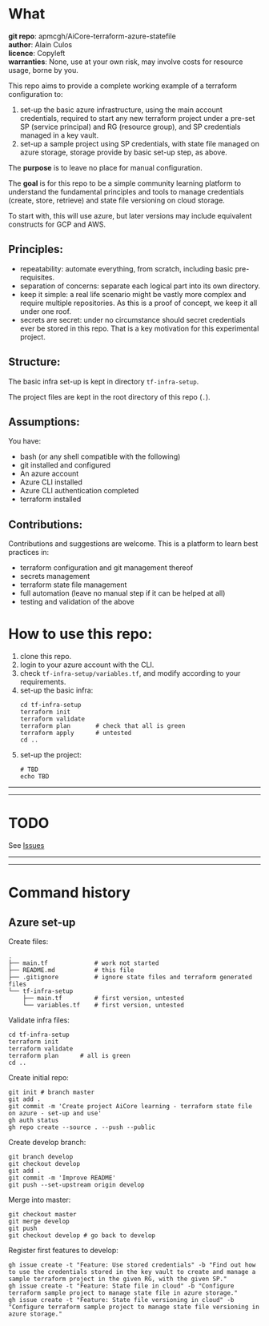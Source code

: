 # What

**git repo**: apmcgh/AiCore-terraform-azure-statefile   
**author**: Alain Culos   
**licence**: Copyleft   
**warranties**: None, use at your own risk, may involve costs for resource usage, borne by you.   

This repo aims to provide a complete working example of a terraform configuration to:
1. set-up the basic azure infrastructure, using the main account credentials,
   required to start any new terraform project under a pre-set SP (service principal)
   and RG (resource group), and SP credentials managed in a key vault.
1. set-up a sample project using SP credentials, with state file managed on azure storage,
   storage provide by basic set-up step, as above.

The **purpose** is to leave no place for manual configuration.

The **goal** is for this repo to be a simple community learning platform to understand the
fundamental principles and tools to manage credentials (create, store, retrieve) and
state file versioning on cloud storage.

To start with, this will use azure, but later versions may include equivalent constructs for
GCP and AWS.


## Principles:

+ repeatability: automate everything, from scratch, including basic pre-requisites.
+ separation of concerns: separate each logical part into its own directory.
+ keep it simple: a real life scenario might be vastly more complex and require
  multiple repositories. As this is a proof of concept, we keep it all under
  one roof.
+ secrets are secret: under no circumstance should secret credentials ever be stored
  in this repo. That is a key motivation for this experimental project.


## Structure:

The basic infra set-up is kept in directory `tf-infra-setup`.

The project files are kept in the root directory of this repo (`.`).


## Assumptions:

You have:
+ bash (or any shell compatible with the following)
+ git installed and configured
+ An azure account
+ Azure CLI installed
+ Azure CLI authentication completed
+ terraform installed


## Contributions:

Contributions and suggestions are welcome. This is a platform to learn best practices in:
+ terraform configuration and git management thereof
+ secrets management
+ terraform state file management
+ full automation (leave no manual step if it can be helped at all)
+ testing and validation of the above


# How to use this repo:

1. clone this repo.
1. login to your azure account with the CLI.
1. check `tf-infra-setup/variables.tf`, and modify according to your requirements.
1. set-up the basic infra:
   ```
   cd tf-infra-setup
   terraform init
   terraform validate
   terraform plan       # check that all is green
   terraform apply      # untested
   cd ..
   ```
1. set-up the project:
   ```
   # TBD
   echo TBD
   ```

---
---

# TODO

See [Issues](https://github.com/apmcgh/AiCore-terraform-azure-statefile/issues)


---
---

# Command history

## Azure set-up

Create files:
```
.
├── main.tf             # work not started
├── README.md           # this file
├── .gitignore          # ignore state files and terraform generated files
└── tf-infra-setup
    ├── main.tf         # first version, untested
    └── variables.tf    # first version, untested
```

Validate infra files:
```
cd tf-infra-setup
terraform init
terraform validate
terraform plan      # all is green
cd ..
```

Create initial repo:
```
git init # branch master
git add .
git commit -m 'Create project AiCore learning - terraform state file on azure - set-up and use'
gh auth status
gh repo create --source . --push --public
```

Create develop branch:
```
git branch develop
git checkout develop
git add .
git commit -m 'Improve README'
git push --set-upstream origin develop
```

Merge into master:
```
git checkout master
git merge develop
git push
git checkout develop # go back to develop
```

Register first features to develop:
```
gh issue create -t "Feature: Use stored credentials" -b "Find out how to use the credentials stored in the key vault to create and manage a sample terraform project in the given RG, with the given SP."
gh issue create -t "Feature: State file in cloud" -b "Configure terraform sample project to manage state file in azure storage."
gh issue create -t "Feature: State file versioning in cloud" -b "Configure terraform sample project to manage state file versioning in azure storage."
```